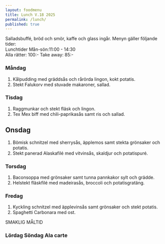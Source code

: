 ```yaml
---
layout: foodmenu
title: Lunch V.18 2025
permalink: /lunch/
published: true
---
```

Salladsbuffé, bröd och smör, kaffe och glass ingår.
Menyn gäller följande tider:  
Lunchtider  Mån-sön:11:00 - 14:30  
Alla rätter: 100:- Take away: 85:-
                                
### Måndag

1. Kålpudding med gräddsås och rårörda lingon, kokt potatis.
2. Stekt Falukorv med stuvade makaroner, sallad.

### Tisdag

1. Raggmunkar och stekt fläsk och lingon.
2. Tex Mex biff med chili-paprikasås samt ris och sallad.

## Onsdag

1. Bömisk schnitzel med sherrysås, äpplemos samt stekta grönsaker och potatis.
2. Stekt panerad Alaskafilé med vitvinsås, skaldjur och potatispuré.

### Torsdag

1. Baconsoppa med grönsaker samt tunna pannkakor sylt och grädde. 
2. Helstekt fläskfilé med madeirasås, broccoli och potatisgratäng.

### Fredag  

1. Kyckling schnitzel med äpplevinsås samt grönsaker och stekt potatis.
2. Spaghetti Carbonara med ost.

SMAKLIG MÅLTID  

### Lördag Söndag Ala carte





    
       
    

   
    
   
     
